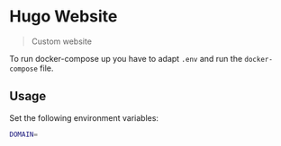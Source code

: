 # Hugo Website

> Custom website

To run docker-compose up you have to adapt `.env` and run the `docker-compose` file.

## Usage

Set the following environment variables:

```bash
DOMAIN=
```
